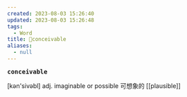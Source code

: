```yaml
---
created: 2023-08-03 15:26:40
updated: 2023-08-03 15:26:48
tags:
  - Word
title: 📖conceivable
aliases:
  - null
---
```


<pre><strong>conceivable</strong></pre>
[kən'sivəbl]
adj. imaginable or possible 可想象的
[[plausible]]

